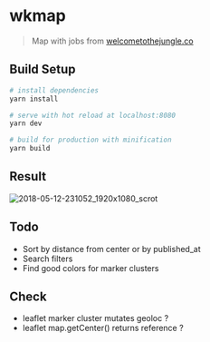 # wkmap

> Map with jobs from [welcometothejungle.co](https://welcometothejungle.co)

## Build Setup

``` bash
# install dependencies
yarn install

# serve with hot reload at localhost:8080
yarn dev

# build for production with minification
yarn build
```

## Result
![2018-05-12-231052_1920x1080_scrot](https://user-images.githubusercontent.com/9092290/39961607-2c2f208c-563a-11e8-8d8f-079c9e16f2a9.png)


## Todo
- Sort by distance from center or by published_at
- Search filters
- Find good colors for marker clusters

## Check
- leaflet marker cluster mutates geoloc ?
- leaflet map.getCenter() returns reference ?

